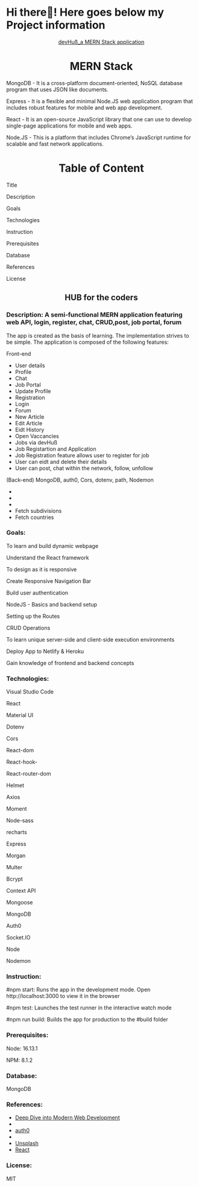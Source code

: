 # Hi there👋! Here goes below my Project information

<div align="center"><a href="########">devHuß_a MERN Stack application </a></div>
<h1 align="center">MERN Stack</h1>
<p>MongoDB - It is a cross-platform document-oriented, NoSQL database program that uses JSON like documents.</p>
<p>Express - It is a flexible and minimal Node.JS web application program that includes robust features for mobile and web app development.</p>
<p>React - It is an open-source JavaScript library that one can use to develop single-page applications for mobile and web apps.</p>
<p>Node.JS - This is a platform that includes Chrome’s JavaScript runtime for scalable and fast network applications.</p>

<h1 align="center">Table of Content</h1>
 
   <p>Title</p>
   <p>Description</p>
   <p>Goals</p>
   <p>Technologies</p>
   <p>Instruction</p>
   <P>Prerequisites</p>
   <p>Database</p>
   <p>References</p>
   <p>License</p>
   
<h2 align="center">HUB for the coders</h2>

<h3 align="left">Description: A semi-functional MERN application featuring web API, login, register, chat, CRUD,post, job portal, forum</h3>

<p>The app is created as the basis of learning. The implementation strives to be simple. The application is composed of the following features:</p>

<p>Front-end</p>

<ul>
<li>User details</li>
<li>Profile</li>
<li>Chat</li>
<li>Job Portal</li>
<li>Update Profile</li>
<li>Registration</li>
<li>Login</li>
<li>Forum</li>
<li>New Article</li>
<li>Edit Article</li>
<li>Eidt History</li>
<li>Open Vaccancies</li>
<li>Jobs via devHuß</li>
<li>Job Registartion and Application</li>
<li>Job Registration feature allows user to register for job</li>
<li>User can eidt and delete their details</li>
<li>User can post, chat within the network, follow, unfollow</li>
</ul>

<p>(Back-end) MongoDB, auth0, Cors, dotenv, path, Nodemon</p>

<ul>
<li></li>
<li></li>
<li></li>
<li>Fetch subdivisions</li>
<li>Fetch countries</li>
</ul>

 <h3 align="left"> Goals:</h3>

  <p>To learn and build dynamic webpage</p>
  <p>Understand the React framework</p>
  <p> To design as it is responsive</p>
  <p>Create Responsive Navigation Bar</p>
  <p>Build user authentication</p>
  <p>NodeJS - Basics and backend setup</p>
  <p>Setting up the Routes</p>
  <p>CRUD Operations</p>
  <p>To learn unique server-side and client-side execution environments</p>
  <p></p>
  <p></p>
  <p></p>
  <p></p>
  <p></p>
  <p>Deploy App to Netlify & Heroku</p>
  <p>Gain knowledge of frontend and backend concepts</p>
  
<h3 align="left">Technologies:</h3>
 
 <p>Visual Studio Code</p>
  <p>React</p>
  <p>Material UI</p>
  <p>Dotenv</p>
  <p>Cors</p>
  <p>React-dom</p>
  <p>React-hook-</p>
  <p>React-router-dom</p>
  <p>Helmet</p>
  <p>Axios</p>
  <p>Moment</p>
  <p>Node-sass</p>
  <p>recharts</p>
  <p>Express</p>
  <p>Morgan</p>
  <p>Multer</p>
  <p>Bcrypt</p>
  <p>Context API</p>
  <p>Mongoose</p>
  <p>MongoDB</p>
  <p>Auth0</p>
  <p>Socket.IO</p>
  <p>Node</p>
  <p>Nodemon</p>

 <h3 align="left">Instruction:</h3>

<p>#npm start: Runs the app in the development mode. Open http://localhost:3000 to view it in the browser</p>
<p>#npm test: Launches the test runner in the interactive watch mode</p>
<p>#npm run build: Builds the app for production to the #build folder</p>

<h3 align="left"> Prerequisites:</h3>

  <p>Node: 16.13.1</p>
  <p>NPM: 8.1.2</p>

  <h3 align="left">Database:</h3>

  <p>MongoDB</p>

<h3 align="left">References:</h3>

<ul>
<li><a href="https://fullstackopen.com/en/">Deep Dive into Modern Web Development</a></li>
<li><a href="https://stackoverflow.com/"></a></li>
<li><a href="https://manage.auth0.com/">auth0</a></li>
<li><a href=""></a></li>
<li><a href="https://unsplash.com/">Unsplash</a></li>
<li><a href="https://reactjs.org/">React</a></li>
</ul>

<h3 align="left">License:</h3>
<p>MIT</p>

